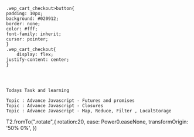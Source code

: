 
    .wep_cart_checkout>button{
    padding: 10px;
    background: #020912;
    border: none;
    color: #fff;
    font-family: inherit;
    cursor: pointer;
    }
    .wep_cart_checkout{
        display: flex;
    justify-content: center;
    }




    Todays Task and learning 
    
    Topic : Advance Javascript - Futures and promises
    Topic : Advance Javascript - Closures
    Topic : Advance Javascript - Map, Reduce, Filter , LocalStorage
    






 T2.fromTo(".rotate",{
      rotation:20,
    ease: Power0.easeNone, 
    transformOrigin: '50% 0%',
    })